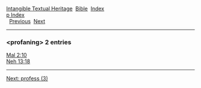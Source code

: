 [Intangible Textual Heritage](../../index)  [Bible](../index) 
[Index](index)   
[p Index](_p_)  
  [Previous](c08872)  [Next](c08874) 

------------------------------------------------------------------------

### &lt;profaning&gt; 2 entries

[Mal 2:10](../kjv/mal002.htm#010)  
[Neh 13:18](../kjv/neh013.htm#018)  

------------------------------------------------------------------------

[Next: profess (3)](c08874)
